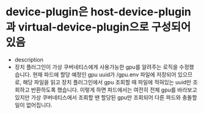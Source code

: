# device-plugin은 host-device-plugin과 virtual-device-plugin으로 구성되어 있음
- description 
 - 장치 플러그인이 가상 쿠버네티스에게 사용가능한 gpu를 알려주는 로직을 수정했습니다. 현재 파드에 할당 예정인 gpu uuid가 /gpu.env 파일에 저장되어 있으므로, 해당 파일을 읽고 장치 플러그인에서 gpu 조회할 때 파일에 적혀있는 uuid만 조회하고 반환하도록 했습니다. 이렇게 하면 파드에서는 여전히 전체 gpu를 바라보고 있지만 가상 쿠버네티스에서 조회할 땐 할당된 gpu만 조회되어 다른 파드와 충돌할 일이 없어집니다.
